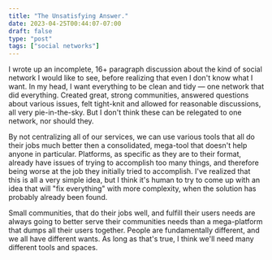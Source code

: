 ```yaml
---
title: "The Unsatisfying Answer."
date: 2023-04-25T00:44:07-07:00
draft: false
type: "post"
tags: ["social networks"]
---
```


I wrote up an incomplete, 16+ paragraph discussion about the kind of social network I would like to see, before realizing that even I don't know what I want. In my head, I want everything to be clean and tidy — one network that did everything. Created great, strong communities, answered questions about various issues, felt tight-knit and allowed for reasonable discussions, all very pie-in-the-sky. But I don't think these can be relegated to one network, nor should they.

By not centralizing all of our services, we can use various tools that all do their jobs much better then a consolidated, mega-tool that doesn't help anyone in particular. Platforms, as specific as they are to their format, already have issues of trying to accomplish too many things, and therefore being worse at the job they initially tried to accomplish. I've realized that this is all a very simple idea, but I think it's human to try to come up with an idea that will "fix everything" with more complexity, when the solution has probably already been found.

Small communities, that do their jobs well, and fulfill their users needs are always going to better serve their communities needs than a mega-platform that dumps all their users together. People are fundamentally different, and we all have different wants. As long as that's true, I think we'll need many different tools and spaces.
